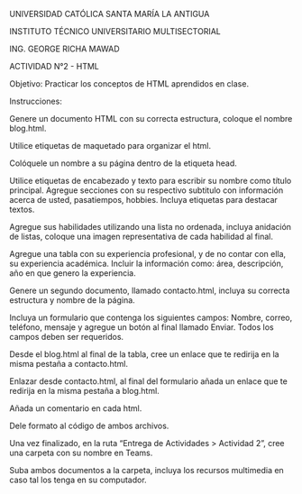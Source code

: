 UNIVERSIDAD CATÓLICA SANTA MARÍA LA ANTIGUA 

INSTITUTO TÉCNICO UNIVERSITARIO MULTISECTORIAL 

ING. GEORGE RICHA MAWAD 

ACTIVIDAD N°2 - HTML 

 

Objetivo: Practicar los conceptos de HTML aprendidos en clase. 

 

Instrucciones: 

Genere un documento HTML con su correcta estructura, coloque el nombre blog.html. 

 

Utilice etiquetas de maquetado para organizar el html. 

 

Colóquele un nombre a su página dentro de la etiqueta head.  

 

Utilice etiquetas de encabezado y texto para escribir su nombre como título principal. Agregue secciones con su respectivo subtitulo con información acerca de usted, pasatiempos, hobbies. Incluya etiquetas para destacar textos. 

 

Agregue sus habilidades utilizando una lista no ordenada, incluya anidación de listas, coloque una imagen representativa de cada habilidad al final. 

 

Agregue una tabla con su experiencia profesional, y de no contar con ella, su experiencia académica. Incluir la información como: área, descripción, año en que genero la experiencia.  

 

Genere un segundo documento, llamado contacto.html, incluya su correcta estructura y nombre de la página. 

 

Incluya un formulario que contenga los siguientes campos: Nombre, correo, teléfono, mensaje y agregue un botón al final llamado Enviar. Todos los campos deben ser requeridos.  

 

Desde el blog.html al final de la tabla, cree un enlace que te redirija en la misma pestaña a contacto.html. 

 

Enlazar desde contacto.html, al final del formulario añada un enlace que te redirija en la misma pestaña a blog.html. 

 

Añada un comentario en cada html.  

 

Dele formato al código de ambos archivos.  

 

 

Una vez finalizado, en la ruta “Entrega de Actividades > Actividad 2”, cree una carpeta con su nombre en Teams.   

Suba ambos documentos a la carpeta, incluya los recursos multimedia en caso tal los tenga en su computador.  
